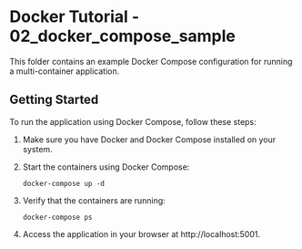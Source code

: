 # Docker Tutorial - 02_docker_compose_sample

This folder contains an example Docker Compose configuration for running a multi-container application.

## Getting Started

To run the application using Docker Compose, follow these steps:

1. Make sure you have Docker and Docker Compose installed on your system.

2. Start the containers using Docker Compose:
    ```
    docker-compose up -d
    ```
3. Verify that the containers are running:
    ```
    docker-compose ps
    ```
4. Access the application in your browser at http://localhost:5001.